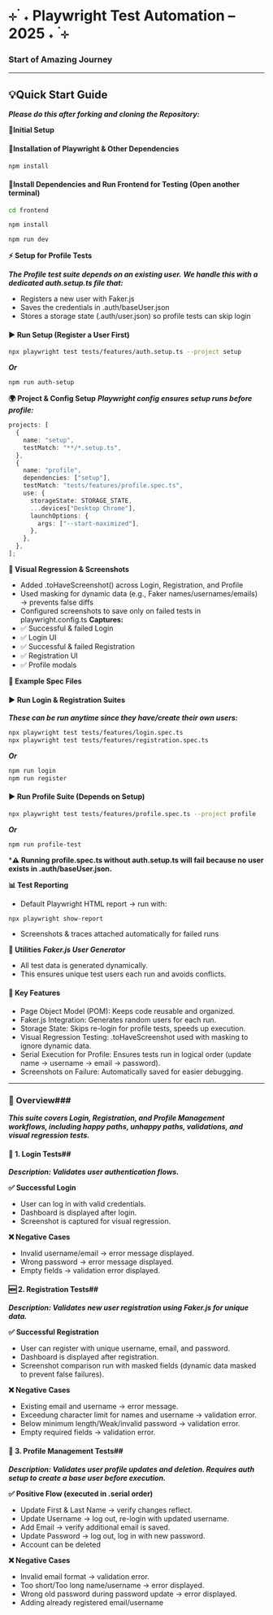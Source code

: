 
# ⊹ ࣪ ˖ Playwright Test Automation – 2025 ˖ ࣪ ⊹
### Start of Amazing Journey

---

## 💡Quick Start Guide
***Please do this after forking and cloning the Repository:***

**📜Initial Setup**
#### 📜Installation of Playwright & Other Dependencies

```bash
npm install
```

#### 📜Install Dependencies and Run Frontend for Testing (Open another terminal)

```bash
cd frontend

npm install

npm run dev
```

**⚡ Setup for Profile Tests**

***The Profile test suite depends on an existing user.***
***We handle this with a dedicated auth.setup.ts file that:***
- Registers a new user with Faker.js
- Saves the credentials in .auth/baseUser.json
- Stores a storage state (.auth/user.json) so profile tests can skip login

#### ▶ Run Setup (Register a User First)
```bash
npx playwright test tests/features/auth.setup.ts --project setup
```
***Or***
```bash
npm run auth-setup
```

**🌍 Project & Config Setup**
***Playwright config ensures setup runs before profile:***
```ts
projects: [
  {
    name: "setup",
    testMatch: "**/*.setup.ts",
  },
  {
    name: "profile",
    dependencies: ["setup"],
    testMatch: "tests/features/profile.spec.ts",
    use: {
      storageState: STORAGE_STATE,
      ...devices["Desktop Chrome"],
      launchOptions: {
        args: ["--start-maximized"],
      },
    },
  },
];
```

**📸 Visual Regression & Screenshots**
- Added .toHaveScreenshot() across Login, Registration, and Profile
- Used masking for dynamic data (e.g., Faker names/usernames/emails) → prevents false diffs
- Configured screenshots to save only on failed tests in playwright.config.ts
**Captures:**
 - ✅ Successful & failed Login
 - ✅ Login UI
 - ✅ Successful & failed Registration
 - ✅ Registration UI
 - ✅ Profile modals

**🧪 Example Spec Files**
#### ▶ Run Login & Registration Suites
***These can be run anytime since they have/create their own users:***
```bash
npx playwright test tests/features/login.spec.ts
npx playwright test tests/features/registration.spec.ts
```
***Or***
```bash
npm run login
npm run register
```

#### ▶ Run Profile Suite (Depends on Setup)
```bash
npx playwright test tests/features/profile.spec.ts --project profile
```
***Or***
```bash
npm run profile-test
```
***⚠️ Running profile.spec.ts without auth.setup.ts will fail because no user exists in .auth/baseUser.json.**

**📊 Test Reporting**
- Default Playwright HTML report → run with:
```bash
npx playwright show-report
```
- Screenshots & traces attached automatically for failed runs

**🔧 Utilities**
***Faker.js User Generator***
- All test data is generated dynamically.
- This ensures unique test users each run and avoids conflicts.

#### 🔑 Key Features
- Page Object Model (POM): Keeps code reusable and organized.
- Faker.js Integration: Generates random users for each run.
- Storage State: Skips re-login for profile tests, speeds up execution.
- Visual Regression Testing: .toHaveScreenshot used with masking to ignore dynamic data.
- Serial Execution for Profile: Ensures tests run in logical order (update name → username → email → password).
- Screenshots on Failure: Automatically saved for easier debugging.

---

### 📄 Overview###
***This suite covers Login, Registration, and Profile Management workflows, including happy paths, unhappy paths, validations, and visual regression tests.***

#### 🔐 1. Login Tests##
***Description: Validates user authentication flows.***

**✅ Successful Login**
- User can log in with valid credentials.
- Dashboard is displayed after login.
- Screenshot is captured for visual regression.

**❌ Negative Cases**
- Invalid username/email → error message displayed.
- Wrong password → error message displayed.
- Empty fields → validation error displayed.

#### 🆕 2. Registration Tests##
***Description: Validates new user registration using Faker.js for unique data.***

**✅ Successful Registration**
- User can register with unique username, email, and password.
- Dashboard is displayed after registration.
- Screenshot comparison run with masked fields (dynamic data masked to prevent false failures).

**❌ Negative Cases**
- Existing email and username → error message.
- Exceedung character limit for names and username → validation error.
- Below minimum length/Weak/invalid password → validation error.
- Empty required fields → validation error.

#### 👤 3. Profile Management Tests##
***Description: Validates user profile updates and deletion. Requires auth setup to create a base user before execution.***

**✅ Positive Flow (executed in .serial order)**
- Update First & Last Name → verify changes reflect.
- Update Username → log out, re-login with updated username.
- Add Email → verify additional email is saved.
- Update Password → log out, log in with new password.
- Account can be deleted

**❌ Negative Cases**
- Invalid email format → validation error.
- Too short/Too long name/username → error displayed.
- Wrong old password during password update → error displayed.
- Adding already registered email/username
